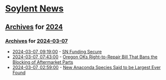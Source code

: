 # [Soylent News](../../../README.md)

## [Archives](../../index.md) for [2024](../index.md)

### [Archives](../../index.md) for [2024-03-07](index.md)

* [2024-03-07, 09:19:00](https://soylentnews.org/meta/article.pl?sid=24/03/06/239238&from=rss) - [SN Funding Secure](https://soylentnews.org/meta/article.pl?sid=24/03/06/239238&from=rss)
* [2024-03-07, 07:43:00](https://soylentnews.org/article.pl?sid=24/03/06/0333247&from=rss) - [Oregon OKs Right-to-Repair Bill That Bans the Blocking of Aftermarket Parts](https://soylentnews.org/article.pl?sid=24/03/06/0333247&from=rss)
* [2024-03-07, 02:59:00](https://soylentnews.org/article.pl?sid=24/03/06/0331253&from=rss) - [New Anaconda Species Said to be Largest Ever Found](https://soylentnews.org/article.pl?sid=24/03/06/0331253&from=rss)
